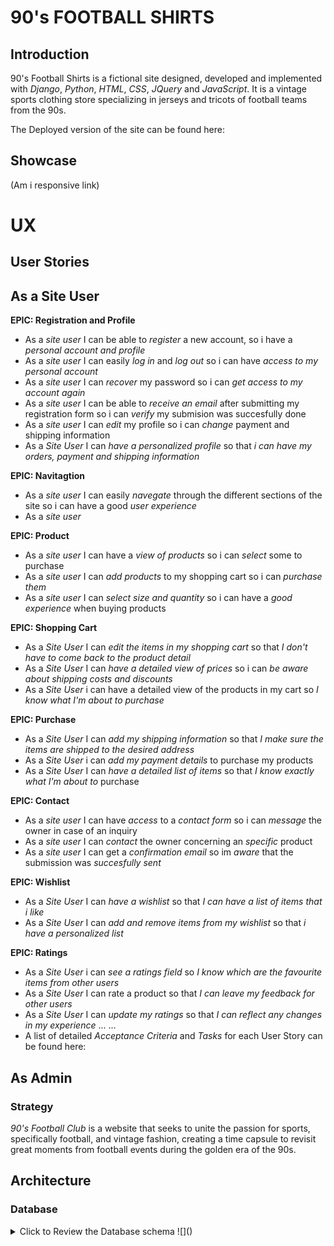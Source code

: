 # 90's FOOTBALL SHIRTS
## Introduction
90's Football Shirts is a fictional site designed, developed and implemented with _Django_, _Python_, _HTML_, _CSS_, _JQuery_ and _JavaScript_. It is a vintage sports clothing store specializing in jerseys and tricots of football teams from the 90s.

The Deployed version of the site can be found here:

## Showcase
(Am i responsive link)

# UX
## User Stories

## As a Site User

**EPIC: Registration and Profile**
* As a _site user_ I can be able to _register_ a new account, so i have a _personal account and profile_
* As a _site user_ I can easily *log in* and _log out_ so i can have _access to my personal account_
* As a _site user_ I can _recover_ my password so i can _get access to my account again_
* As a _site user_ I can be able to _receive an email_ after submitting my registration form so i can _verify_ my submision was succesfully done
* As a _site user_ I can _edit_ my profile so i can _change_ payment and shipping information
* As a _Site User_ I can _have a personalized profile_ so that _i can have my orders, payment and shipping information_

**EPIC: Navitagtion**
* As a _site user_ I can easily _navegate_ through the different sections of the site so i can have a good _user experience_
* As a _site user_

**EPIC: Product**
* As a _site user_ I can have a _view of products_ so i can _select_ some to purchase
* As a _site user_ I can _add products_ to my shopping cart so i can _purchase them_
* As a _site user_ I can _select size and quantity_ so i can have a _good experience_ when buying products

**EPIC: Shopping Cart**
* As a _Site User_ I can _edit the items in my shopping cart_ so that _I don't have to come back to the product detail_
* As a _Site User_ I can _have a detailed view of prices_ so i can _be aware about shipping costs and discounts_
* As a _Site User_ i can have a detailed view of the products in my cart so _I know what I'm about to purchase_

**EPIC: Purchase**
* As a _Site User_ I can _add my shipping information_ so that _I make sure the items are shipped to the desired address_
* As a _Site User_ i can _add my payment details_ to purchase my products 
* As a _Site User_ I can _have a detailed list of items_ so that _I know exactly what I'm about to_ purchase

**EPIC: Contact**
* As a _site user_ I can have _access_ to a _contact form_ so i can _message_ the owner in case of an inquiry
* As a _site user_ I can _contact_ the owner concerning an _specific_ product
* As a _site user_ I can get a _confirmation email_ so im _aware_ that the submission was _succesfully sent_

**EPIC: Wishlist**
* As a _Site User_ I can _have a wishlist_ so that _I can have a list of items that i like_
* As a _Site User_ I can _add and remove items from my wishlist_ so that _i have a personalized list_

**EPIC: Ratings**
* As a _Site User_ i can _see a ratings field_ so _I know which are the favourite items from other users_
* As a _Site User_ I can rate a product so that _I can leave my feedback for other users_
* As a _Site User_ I can _update my ratings_ so that _I can reflect any changes in my experience_
...
...
* A list of detailed _Acceptance Criteria_ and _Tasks_ for each User Story can be found here:

## As Admin


### Strategy
_90's Football Club_ is a website that seeks to unite the passion for sports, specifically football, and vintage fashion, creating a time capsule to revisit great moments from football events during the golden era of the 90s.

## Architecture

### Database

<details>
<summary>Click to Review the Database schema
![]()
</details>
